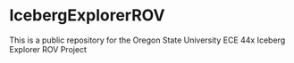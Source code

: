 # IcebergExplorerROV
This is a public repository for the Oregon State University ECE 44x Iceberg Explorer ROV Project
